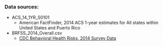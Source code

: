 ### Data sources:

- ACS_14_1YR_S0101
  - American FactFinder, 2014 ACS 1-year estimates for All states within United States and Puerto Rico
- BRFSS_2014_Overall.csv
  -  [CDC Behavioral Health Risks, 2014 Survey Data](https://chronicdata.cdc.gov/Behavioral-Risk-Factors/BRFSS-2014-Overall/5ra3-ixqq)